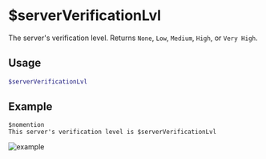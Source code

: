 # $serverVerificationLvl
The server's verification level. Returns `None`, `Low`, `Medium`, `High`, or `Very High`.

## Usage
```php
$serverVerificationLvl
```

## Example
```
$nomention
This server's verification level is $serverVerificationLvl
```

![example](https://user-images.githubusercontent.com/69215413/125875715-8de31a59-5033-42d0-9446-5c08eb65fc22.png)
